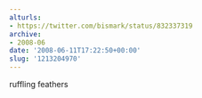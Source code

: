 ```yaml
---
alturls:
- https://twitter.com/bismark/status/832337319
archive:
- 2008-06
date: '2008-06-11T17:22:50+00:00'
slug: '1213204970'
---
```


ruffling feathers

